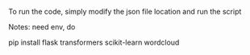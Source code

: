 To run the code, simply modify the json file location and run the script

Notes: need env, do

pip install flask transformers scikit-learn wordcloud